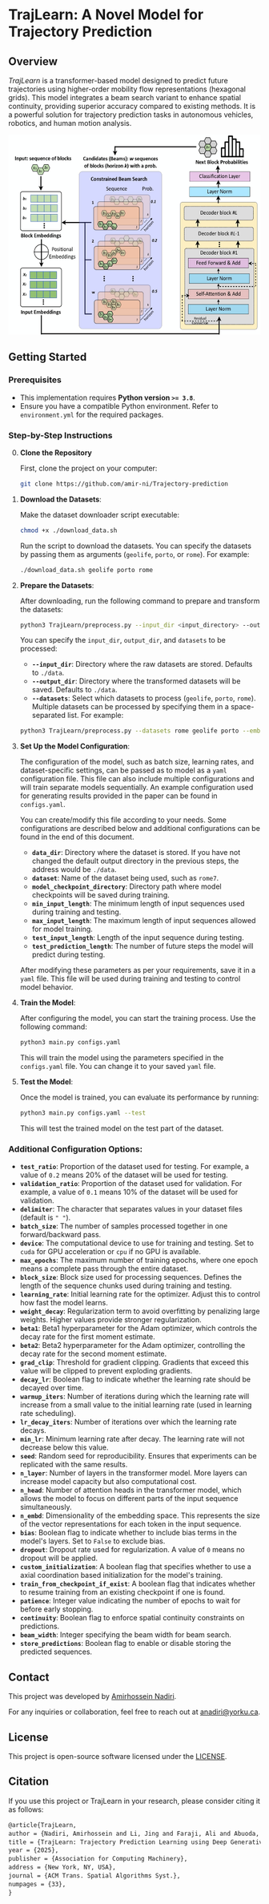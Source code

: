 # TrajLearn: A Novel Model for Trajectory Prediction

## Overview

*TrajLearn* is a transformer-based model designed to predict future trajectories using higher-order mobility flow representations (hexagonal grids). This model integrates a beam search variant to enhance spatial continuity, providing superior accuracy compared to existing methods. It is a powerful solution for trajectory prediction tasks in autonomous vehicles, robotics, and human motion analysis.

<p align="center">
  <img src="img/architecture.jpg" alt="TrajLearn model architecture" height="400">
</p>

## Getting Started

### Prerequisites

- This implementation requires **Python version `>= 3.8`**.
- Ensure you have a compatible Python environment. Refer to `environment.yml` for the required packages.

### Step-by-Step Instructions

0. **Clone the Repository**

   First, clone the project on your computer:
     ```bash
     git clone https://github.com/amir-ni/Trajectory-prediction
     ```

1. **Download the Datasets**:

   Make the dataset downloader script executable:
     ```bash
     chmod +x ./download_data.sh
     ```
   Run the script to download the datasets. You can specify the datasets by passing them as arguments (`geolife`, `porto`, or `rome`). For example:
     ```bash
     ./download_data.sh geolife porto rome
     ```

2. **Prepare the Datasets**:

   After downloading, run the following command to prepare and transform the datasets:
     ```bash
     python3 TrajLearn/preprocess.py --input_dir <input_directory> --output_dir <output_directory> --embedding_dim <embedding_dim> --datasets <geolife|porto|rome>
     ```
   You can specify the `input_dir`, `output_dir`, and `datasets` to be processed:
     - **`--input_dir`**: Directory where the raw datasets are stored. Defaults to `./data`.
     - **`--output_dir`**: Directory where the transformed datasets will be saved. Defaults to `./data`.
     <!-- - **`--embedding_dim`**: Dimension of the generated initial axial coordination based embedding vectors. If not provided, embeddings will not be generated and training will use random initialization. -->
     - **`--datasets`**: Select which datasets to process (`geolife`, `porto`, `rome`). Multiple datasets can be processed by specifying them in a space-separated list. For example:
     ```bash
     python3 TrajLearn/preprocess.py --datasets rome geolife porto --embedding_dim 512
     ```

3. **Set Up the Model Configuration**:

   The configuration of the model, such as batch size, learning rates, and dataset-specific settings, can be passed as to model as a `yaml` configuration file. This file can also include multiple configurations and will train separate models sequentially. An example configuration used for generating results provided in the paper can be found in `configs.yaml`.

   You can create/modify this file according to your needs. Some configurations are described below and additional configurations can be found in the end of this document.
     - **`data_dir`**: Directory where the dataset is stored. If you have not changed the default output directory in the previous steps, the address would be `./data`.
     - **`dataset`**: Name of the dataset being used, such as `rome7`.
     - **`model_checkpoint_directory`**: Directory path where model checkpoints will be saved during training.
     - **`min_input_length`**: The minimum length of input sequences used during training and testing.
     - **`max_input_length`**: The maximum length of input sequences allowed for model training.
     - **`test_input_length`**: Length of the input sequence during testing.
     - **`test_prediction_length`**: The number of future steps the model will predict during testing.

   After modifying these parameters as per your requirements, save it in a `yaml` file. This file will be used during training and testing to control model behavior.

4. **Train the Model**:

   After configuring the model, you can start the training process. Use the following command:
    ```bash
    python3 main.py configs.yaml
    ```

   This will train the model using the parameters specified in the `configs.yaml` file. You can change it to your saved `yaml` file.

5. **Test the Model**:

   Once the model is trained, you can evaluate its performance by running:
    ```bash
    python3 main.py configs.yaml --test
    ```

   This will test the trained model on the test part of the dataset.



### Additional Configuration Options:

- **`test_ratio`**: Proportion of the dataset used for testing. For example, a value of `0.2` means 20% of the dataset will be used for testing.
- **`validation_ratio`**: Proportion of the dataset used for validation. For example, a value of `0.1` means 10% of the dataset will be used for validation.
- **`delimiter`**: The character that separates values in your dataset files (default is `" "`).
- **`batch_size`**: The number of samples processed together in one forward/backward pass.
- **`device`**: The computational device to use for training and testing. Set to `cuda` for GPU acceleration or `cpu` if no GPU is available.
- **`max_epochs`**: The maximum number of training epochs, where one epoch means a complete pass through the entire dataset.
- **`block_size`**: Block size used for processing sequences. Defines the length of the sequence chunks used during training and testing.
- **`learning_rate`**: Initial learning rate for the optimizer. Adjust this to control how fast the model learns.
- **`weight_decay`**: Regularization term to avoid overfitting by penalizing large weights. Higher values provide stronger regularization.
- **`beta1`**: Beta1 hyperparameter for the Adam optimizer, which controls the decay rate for the first moment estimate.
- **`beta2`**: Beta2 hyperparameter for the Adam optimizer, controlling the decay rate for the second moment estimate.
- **`grad_clip`**: Threshold for gradient clipping. Gradients that exceed this value will be clipped to prevent exploding gradients.
- **`decay_lr`**: Boolean flag to indicate whether the learning rate should be decayed over time.
- **`warmup_iters`**: Number of iterations during which the learning rate will increase from a small value to the initial learning rate (used in learning rate scheduling).
- **`lr_decay_iters`**: Number of iterations over which the learning rate decays.
- **`min_lr`**: Minimum learning rate after decay. The learning rate will not decrease below this value.
- **`seed`**: Random seed for reproducibility. Ensures that experiments can be replicated with the same results.
- **`n_layer`**: Number of layers in the transformer model. More layers can increase model capacity but also computational cost.
- **`n_head`**: Number of attention heads in the transformer model, which allows the model to focus on different parts of the input sequence simultaneously.
- **`n_embd`**: Dimensionality of the embedding space. This represents the size of the vector representations for each token in the input sequence.
- **`bias`**: Boolean flag to indicate whether to include bias terms in the model's layers. Set to `False` to exclude bias.
- **`dropout`**: Dropout rate used for regularization. A value of `0` means no dropout will be applied.
- **`custom_initialization`**: A boolean flag that specifies whether to use a axial coordination based initialization for the model's training.
- **`train_from_checkpoint_if_exist`**: A boolean flag that indicates whether to resume training from an existing checkpoint if one is found.
- **`patience`**: Integer value indicating the number of epochs to wait for before early stopping.
- **`continuity`**: Boolean flag to enforce spatial continuity constraints on predictions.
- **`beam_width`**: Integer specifying the beam width for beam search.
- **`store_predictions`**: Boolean flag to enable or disable storing the predicted sequences.


## Contact

This project was developed by [Amirhossein Nadiri](https://github.com/amir-ni).

For any inquiries or collaboration, feel free to reach out at [anadiri@yorku.ca](mailto:anadiri@yorku.ca).

## License

This project is open-source software licensed under the [LICENSE](LICENSE).

## Citation

If you use this project or TrajLearn in your research, please consider citing it as follows:

```tex
@article{TrajLearn,
author = {Nadiri, Amirhossein and Li, Jing and Faraji, Ali and Abuoda, Ghadeer and Papagelis, Manos},
title = {TrajLearn: Trajectory Prediction Learning using Deep Generative Models},
year = {2025},
publisher = {Association for Computing Machinery},
address = {New York, NY, USA},
journal = {ACM Trans. Spatial Algorithms Syst.},
numpages = {33},
}
```
